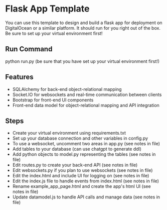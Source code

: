 # Flask App Template
You can use this template to design and build a flask app for deployment on DigitalOcean or a similar platform.  It should run for you right out of the box.  Be sure to set up your virtual environment first!

## Run Command
python run.py
(be sure that you have set up your virtual environment first!)

## Features
- SQLAlchemy for back-end object-relational mapping
- Socket.IO for websockets and real-time communication between clients
- Bootstrap for front-end UI components
- Front-end data model for object-relational mapping and API integration

## Steps
- Create your virtual environment using requirements.txt
- Set up your database connection and other variables in config.py
- To use a websocket, uncomment two areas in app.py (see notes in file)
- Add tables to your database (can use chatgpt to generate ddl)
- Add python objects to model.py representing the tables (see notes in file)
- Edit routes.py to create your back-end API (see notes in file)
- Edit websockets.py if you plan to use websockets (see notes in file)
- Edit the index.html and include UI for logging on (see notes in file)
- Edit the index.js file to handle events from index.html (see notes in file)
- Rename example_app_page.html and create the app's html UI (see notes in file)
- Update datamodel.js to handle API calls and manage data (see notes in file)


